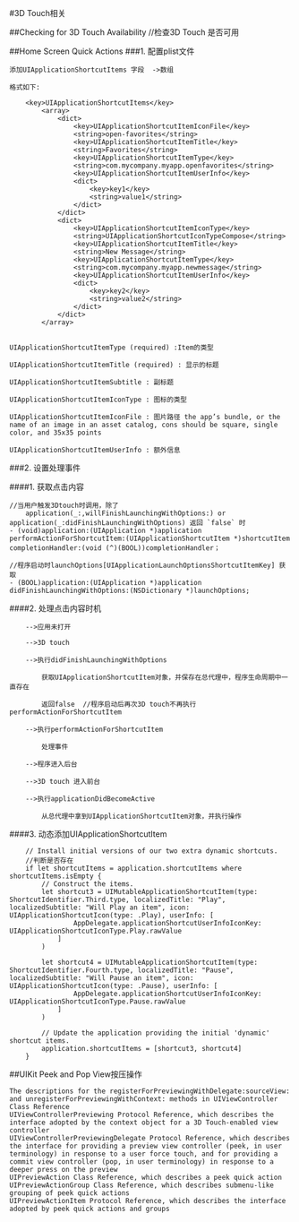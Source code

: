 #3D Touch相关

##Checking for 3D Touch Availability  //检查3D Touch 是否可用

##Home Screen Quick Actions
###1. 配置plist文件

	添加UIApplicationShortcutItems 字段  ->数组
	
	格式如下: 
	
		<key>UIApplicationShortcutItems</key>
		    <array>
		        <dict>
		            <key>UIApplicationShortcutItemIconFile</key>
		            <string>open-favorites</string>
		            <key>UIApplicationShortcutItemTitle</key>
		            <string>Favorites</string>
		            <key>UIApplicationShortcutItemType</key>
		            <string>com.mycompany.myapp.openfavorites</string>
		            <key>UIApplicationShortcutItemUserInfo</key>
		            <dict>
		                <key>key1</key>
		                <string>value1</string>
		            </dict>
		        </dict>
		        <dict>
		            <key>UIApplicationShortcutItemIconType</key>
		            <string>UIApplicationShortcutIconTypeCompose</string>
		            <key>UIApplicationShortcutItemTitle</key>
		            <string>New Message</string>
		            <key>UIApplicationShortcutItemType</key>
		            <string>com.mycompany.myapp.newmessage</string>
		            <key>UIApplicationShortcutItemUserInfo</key>
		            <dict>
		                <key>key2</key>
		                <string>value2</string>
		            </dict>
		        </dict>
		    </array>
	
	
	UIApplicationShortcutItemType (required) :Item的类型
	
	UIApplicationShortcutItemTitle (required) : 显示的标题
	
	UIApplicationShortcutItemSubtitle : 副标题
	
	UIApplicationShortcutItemIconType : 图标的类型
	
	UIApplicationShortcutItemIconFile : 图片路径 the app’s bundle, or the name of an image in an asset catalog, cons should be square, single color, and 35x35 points
	
	UIApplicationShortcutItemUserInfo : 额外信息
	
	
###2. 设置处理事件


####1. 获取点击内容

	//当用户触发3Dtouch时调用，除了 
        application(_:,willFinishLaunchingWithOptions:) or application(_:didFinishLaunchingWithOptions) 返回 `false` 时
	- (void)application:(UIApplication *)application performActionForShortcutItem:(UIApplicationShortcutItem *)shortcutItem completionHandler:(void (^)(BOOL))completionHandler；
	
	//程序启动时launchOptions[UIApplicationLaunchOptionsShortcutItemKey] 获取
	- (BOOL)application:(UIApplication *)application didFinishLaunchingWithOptions:(NSDictionary *)launchOptions;
	
####2. 处理点击内容时机
		
		-->应用未打开
		
		-->3D touch
		
		-->执行didFinishLaunchingWithOptions
		
			获取UIApplicationShortcutItem对象，并保存在总代理中，程序生命周期中一直存在
			
			返回false  //程序启动后再次3D touch不再执行performActionForShortcutItem
		
		-->执行performActionForShortcutItem
			
			处理事件
				
		-->程序进入后台
		
		-->3D touch 进入前台
		
		-->执行applicationDidBecomeActive
		
			从总代理中拿到UIApplicationShortcutItem对象，并执行操作
			

####3. 动态添加UIApplicationShortcutItem

	
        // Install initial versions of our two extra dynamic shortcuts.
		//判断是否存在
        if let shortcutItems = application.shortcutItems where shortcutItems.isEmpty {
            // Construct the items.
            let shortcut3 = UIMutableApplicationShortcutItem(type: ShortcutIdentifier.Third.type, localizedTitle: "Play", localizedSubtitle: "Will Play an item", icon: UIApplicationShortcutIcon(type: .Play), userInfo: [
                    AppDelegate.applicationShortcutUserInfoIconKey: UIApplicationShortcutIconType.Play.rawValue
                ]
            )

            let shortcut4 = UIMutableApplicationShortcutItem(type: ShortcutIdentifier.Fourth.type, localizedTitle: "Pause", localizedSubtitle: "Will Pause an item", icon: UIApplicationShortcutIcon(type: .Pause), userInfo: [
                    AppDelegate.applicationShortcutUserInfoIconKey: UIApplicationShortcutIconType.Pause.rawValue
                ]
            )

            // Update the application providing the initial 'dynamic' shortcut items.
            application.shortcutItems = [shortcut3, shortcut4]
        }
	
##UIKit Peek and Pop  View按压操作


	The descriptions for the registerForPreviewingWithDelegate:sourceView: and unregisterForPreviewingWithContext: methods in UIViewController Class Reference
	UIViewControllerPreviewing Protocol Reference, which describes the interface adopted by the context object for a 3D Touch-enabled view controller
	UIViewControllerPreviewingDelegate Protocol Reference, which describes the interface for providing a preview view controller (peek, in user terminology) in response to a user force touch, and for providing a commit view controller (pop, in user terminology) in response to a deeper press on the preview
	UIPreviewAction Class Reference, which describes a peek quick action
	UIPreviewActionGroup Class Reference, which describes submenu-like grouping of peek quick actions
	UIPreviewActionItem Protocol Reference, which describes the interface adopted by peek quick actions and groups
	